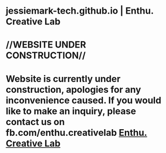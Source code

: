 # jessiemark-tech.github.io | Enthu. Creative Lab
# //WEBSITE UNDER CONSTRUCTION//
# Website is currently under construction, apologies for any inconvenience caused. If you would like to make an inquiry, please contact us on fb.com/enthu.creativelab [Enthu. Creative Lab](wwww.facebook.com/enthu.creativelab)
